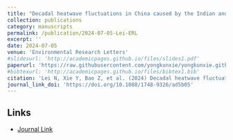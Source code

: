 ```yaml
---
title: "Decadal heatwave fluctuations in China caused by the Indian and Atlantic Oceans"
collection: publications
category: manuscripts
permalink: /publication/2024-07-05-Lei-ERL
excerpt: ''
date: 2024-07-05
venue: 'Environmental Research Letters'
#slidesurl: 'http://academicpages.github.io/files/slides1.pdf'
paperurl: 'https://raw.githubusercontent.com/yongkunxie/yongkunxie.github.io/main/files/2024-07-05-Lei-ERL.pdf'
#bibtexurl: 'http://academicpages.github.io/files/bibtex1.bib'
citation: 'Lei N, Xie Y, Bao Z, et al. (2024) Decadal heatwave fluctuations in China caused by the Indian and Atlantic Oceans. Environmental Research Letters, 19, 074063.'
journal_link_doi: 'https://doi.org/10.1088/1748-9326/ad5b05'
---
```

<!-- 在页面内容中添加链接显示 -->
<h2>Links</h2>
<ul>
    <li><a href="{{ page.journal_link_doi }}">Journal Link</a></li>
</ul>
